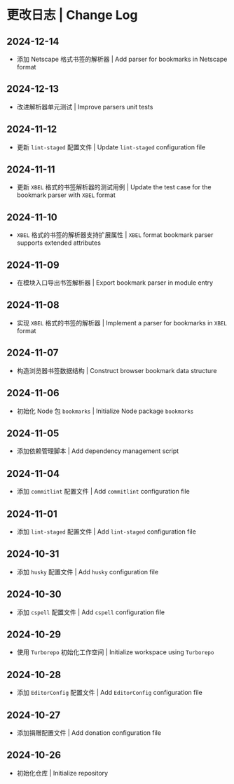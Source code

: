 # 更改日志 | Change Log

## 2024-12-14

- 添加 Netscape 格式书签的解析器 | Add parser for bookmarks in Netscape format

## 2024-12-13

- 改进解析器单元测试 | Improve parsers unit tests

## 2024-11-12

- 更新 `lint-staged` 配置文件 | Update `lint-staged` configuration file

## 2024-11-11

- 更新 `XBEL` 格式的书签解析器的测试用例 | Update the test case for the bookmark parser with `XBEL` format

## 2024-11-10

- `XBEL` 格式的书签的解析器支持扩展属性 | `XBEL` format bookmark parser supports extended attributes

## 2024-11-09

- 在模块入口导出书签解析器 | Export bookmark parser in module entry

## 2024-11-08

- 实现 `XBEL` 格式的书签的解析器 | Implement a parser for bookmarks in `XBEL` format

## 2024-11-07

- 构造浏览器书签数据结构 | Construct browser bookmark data structure

## 2024-11-06

- 初始化 Node 包 `bookmarks` | Initialize Node package `bookmarks`

## 2024-11-05

- 添加依赖管理脚本 | Add dependency management script

## 2024-11-04

- 添加 `commitlint` 配置文件 | Add `commitlint` configuration file

## 2024-11-01

- 添加 `lint-staged` 配置文件 | Add `lint-staged` configuration file

## 2024-10-31

- 添加 `husky` 配置文件 | Add `husky` configuration file

## 2024-10-30

- 添加 `cspell` 配置文件 | Add `cspell` configuration file

## 2024-10-29

- 使用 `Turborepo` 初始化工作空间 | Initialize workspace using `Turborepo`

## 2024-10-28

- 添加 `EditorConfig` 配置文件 | Add `EditorConfig` configuration file

## 2024-10-27

- 添加捐赠配置文件 | Add donation configuration file

## 2024-10-26

- 初始化仓库 | Initialize repository
